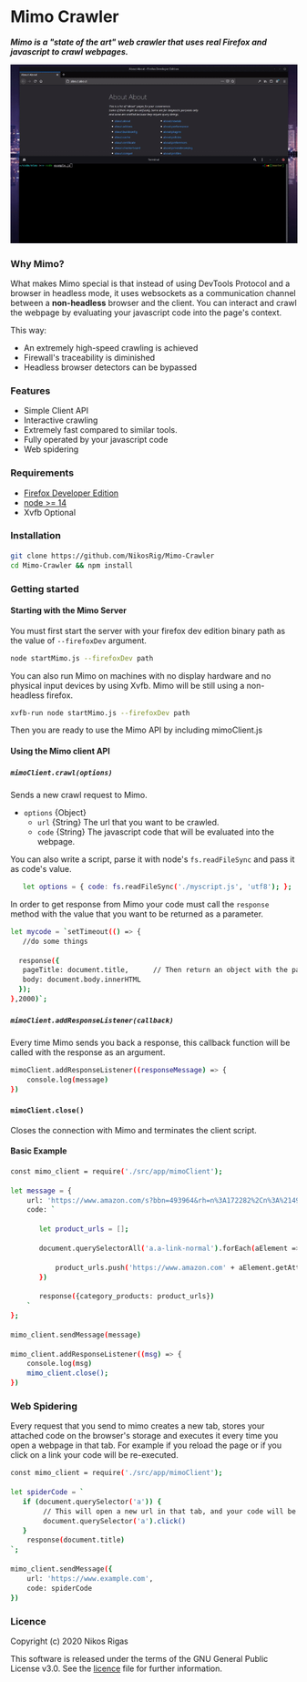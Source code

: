 # Mimo Crawler
***Mimo is a "state of the art" web crawler that uses real Firefox and javascript to crawl webpages.***

![demo](example.gif)

### Why Mimo?
What makes Mimo special is that instead of using DevTools Protocol and a browser in headless mode,
it uses websockets as a communication channel between a **non-headless** browser and the client.
You can interact and crawl the webpage by evaluating your javascript code into the page's context.


This way: 
* An extremely high-speed crawling is achieved
* Firewall's traceability is diminished
* Headless browser detectors can be bypassed

### Features
* Simple Client API
* Interactive crawling
* Extremely fast compared to similar tools. 
* Fully operated by your javascript code
* Web spidering
 

### Requirements
* [Firefox Developer Edition](https://www.mozilla.org/en-US/firefox/developer/)
* [node >= 14](https://nodejs.org/en/download/)
* Xvfb Optional

### Installation

```bash
git clone https://github.com/NikosRig/Mimo-Crawler
cd Mimo-Crawler && npm install
```

### Getting started


#### Starting with the Mimo Server
 
 You must first start the server with your firefox dev edition binary path as the value of  ```--firefoxDev``` argument.

```bash
node startMimo.js --firefoxDev path
```
You can also run Mimo on machines with no display hardware and no physical input devices
by using Xvfb. Mimo will be still using a non-headless firefox.
```bash
xvfb-run node startMimo.js --firefoxDev path
```

Then you are ready to use the Mimo API by including mimoClient.js

#### Using the Mimo client API
   
   
##### `mimoClient.crawl(options)`
   Sends a new crawl request to Mimo.
- `options` {Object}
  - `url` {String} The url that you want to be crawled.
  - `code` {String} The javascript code that will be evaluated into the webpage.
    
 You can also write a script, parse it with node's `fs.readFileSync` and pass it as code's value.
```bash
   let options = { code: fs.readFileSync('./myscript.js', 'utf8'); };
 ```
   
In order to get response from Mimo your code must call the `response` method
with the value that you want to be returned as a parameter.
```bash
let mycode = `setTimeout(() => {
   //do some things
   
  response({
   pageTitle: document.title,      // Then return an object with the pagetitle and the body.
   body: document.body.innerHTML
  }); 
},2000)`;
```
 
##### `mimoClient.addResponseListener(callback)`
 Every time Mimo sends you back a response, this callback function will be called
 with the response as an argument.
 
```bash
mimoClient.addResponseListener((responseMessage) => {
    console.log(message)
})
```

#### `mimoClient.close()`
Closes the connection with Mimo and terminates the client script.

#### Basic Example

```bash
const mimo_client = require('./src/app/mimoClient');

let message = {
    url: 'https://www.amazon.com/s?bbn=493964&rh=n%3A172282%2Cn%3A%21493964%2Cn%3A281407%2Cp_n_shipping_option-bin%3A3242350011&dc&fst=as%3Aoff&pf_rd_i=16225009011&pf_rd_m=ATVPDKIKX0DER&pf_rd_p=82d03e2f-30e3-48bf-a811-d3d2a6628949&pf_rd_r=MF600JK13S83FRSH3667&pf_rd_s=merchandised-search-4&pf_rd_t=101&qid=1486423355&rnid=493964&ref=s9_acss_bw_cts_AEElectr_T1_w',
    code: `
   
       let product_urls = [];
       
       document.querySelectorAll('a.a-link-normal').forEach(aElement => {
       
           product_urls.push('https://www.amazon.com' + aElement.getAttribute('href'))
       })
            
       response({category_products: product_urls})
    `
};

mimo_client.sendMessage(message)

mimo_client.addResponseListener((msg) => {
    console.log(msg)
    mimo_client.close();
})

```


### Web Spidering
Every request that you send to mimo creates a new tab, 
stores your attached code on the browser's storage and executes it every time you open a webpage in that tab.
For example if you reload the page or if you click on a link your code will be re-executed. 

```bash
const mimo_client = require('./src/app/mimoClient');

let spiderCode = `
   if (document.querySelector('a')) {
        // This will open a new url in that tab, and your code will be re-executed
        document.querySelector('a').click()
   }
    response(document.title)
`;

mimo_client.sendMessage({
    url: 'https://www.example.com',
    code: spiderCode
})

```

### Licence

Copyright (c) 2020 Nikos Rigas

This software is released under the terms of the GNU General Public License v3.0.
See the [licence](https://github.com/NikosRig/Mimo-Crawler/blob/master/LICENCE) file for further information.










